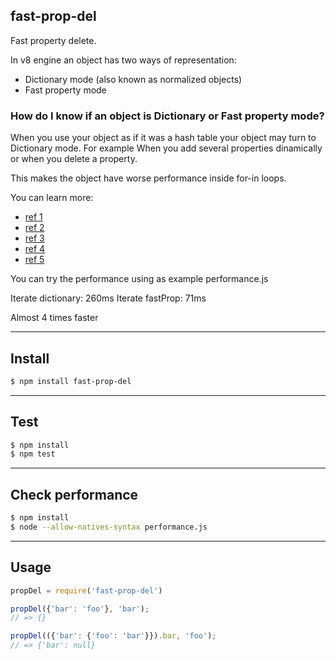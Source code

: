## fast-prop-del

Fast property delete.

In v8 engine an object has two ways of representation:
+ Dictionary mode (also known as normalized objects)
+ Fast property mode

### How do I know if an object is Dictionary or Fast property mode?

When you use your object as if it was a hash table your object may turn to Dictionary mode. For example When you add several properties dinamically or when you delete a property.

This makes the object have worse performance inside for-in loops.

You can learn more:
+ [ref 1](https://stackoverflow.com/questions/24987896/how-does-bluebirds-util-tofastproperties-function-make-an-objects-properties/24989927#24989927)
+ [ref 2](https://github.com/petkaantonov/bluebird/wiki/Optimization-killers#52-the-object-being-iterated-is-not-a-simple-enumerable)
+ [ref 3](http://stackoverflow.com/questions/23455678/pros-and-cons-of-dictionary-mode)
+ [ref 4](http://s3.mrale.ph/nodecamp.eu/#1)
+ [ref 5](http://s3.mrale.ph/jsconf2012.pdf)

You can try the performance using as example performance.js

Iterate dictionary: 260ms
Iterate fastProp: 71ms

Almost 4 times faster

---

## Install

```bash
$ npm install fast-prop-del
```
---

## Test

```bash
$ npm install
$ npm test
```
---

## Check performance

```bash
$ npm install
$ node --allow-natives-syntax performance.js
```
---

## Usage

```js
propDel = require('fast-prop-del')

propDel({'bar': 'foo'}, 'bar');
// => {}

propDel(({'bar': {'foo': 'bar'}}).bar, 'foo');
// => {'bar': null}
